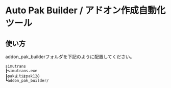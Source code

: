 # Auto Pak Builder / アドオン作成自動化ツール

## 使い方

addon_pak_builderフォルダを下記のように配置してください。

```
simutrans
┣simutrans.exe
┣pakまたはpak128
┗addon_pak_builder/
```

